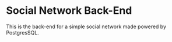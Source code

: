 # Social Network Back-End
This is the back-end for a simple social network made powered by PostgresSQL.
